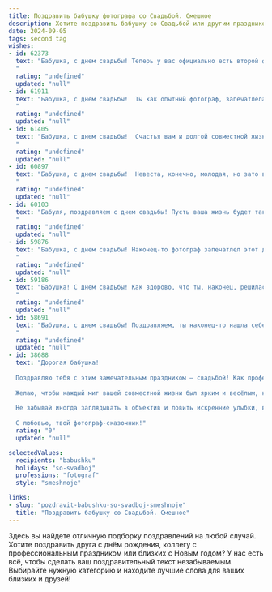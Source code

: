 ```yaml
---
title: Поздравить бабушку фотографа со Свадьбой. Смешное
description: Хотите поздравить бабушку со Свадьбой или другим праздником? Наш ИИ создаст незабываемое поздравление, а вы обязательно выделитесь среди других.  
date: 2024-09-05
tags: second tag
wishes:
- id: 62373
  text: "Бабушка, с днем свадьбы! Теперь у вас официально есть второй фотограф в семье, который будет ловить ваши самые неловкие моменты на камеру! 😄 Желаем вам счастливой семейной жизни, полную любовных фотосессий и красивых воспоминаний!
  "
  rating: "undefined"
  updated: "null"
- id: 61911
  text: "Бабушка, с днем свадьбы!  Ты как опытный фотограф, запечатлела лучшие моменты жизни, и вот – сама попала в кадр! Желаем, чтобы ваша семейная фотосессия длилась вечно, а улыбки на лицах были не менее яркими, чем свет от фотовспышки!
  "
  rating: "undefined"
  updated: "null"
- id: 61405
  text: "Бабушка, с днем свадьбы!  Счастья вам и долгой совместной жизни, чтобы вы как молодожены щелкали друг друга на камеру, как самые лучшие фотографы!))
  "
  rating: "undefined"
  updated: "null"
- id: 60897
  text: "Бабушка, с днем свадьбы!  Невеста, конечно, молодая, но зато вы - опытный фотограф, запечатлели все самые важные моменты! Пусть ваш брак будет таким же ярким и незабываемым, как ваши фотографии.
  "
  rating: "undefined"
  updated: "null"
- id: 60103
  text: "Бабуля, поздравляем с днем свадьбы! Пусть ваша жизнь будет такой же яркой и запоминающейся, как фотографии, которые вы делаете!  😉  Желаем вам море любви, улыбок и, конечно же, хороших фотографов! 🤣
  "
  rating: "undefined"
  updated: "null"
- id: 59876
  text: "Бабушка, с днем свадьбы! Наконец-то фотограф запечатлел этот день, пусть теперь и он получит свою долю славы 😎  Желаем молодым фотографий, полных счастья, а вам — внуков, полных энергии!
  "
  rating: "undefined"
  updated: "null"
- id: 59186
  text: "Бабушка! С днем свадьбы! Как здорово, что ты, наконец, решилась на этот шаг, и то, что твоей второй половинкой стал объектив, - это просто прекрасно! Теперь ты можешь снимать самые важные моменты вашей жизни и хранить их в объективе своей любви!
  "
  rating: "undefined"
  updated: "null"
- id: 58691
  text: "Бабушка, с днем свадьбы! Поздравляем, ты наконец-то нашла себе фотографа, который поймает все твои лучшие ракурсы! 😄📸
  "
  rating: "undefined"
  updated: "null"
- id: 38688
  text: "Дорогая бабушка!
  
  Поздравляю тебя с этим замечательным праздником — свадьбой! Как профессиональный фотограф, ты, безусловно, знаешь, что каждый кадр жизни — это шанс запечатлеть самые яркие моменты. А теперь ты сама стала главной героиней этого фотосета!
  
  Желаю, чтобы каждый миг вашей совместной жизни был ярким и весёлым, как твои лучшие снимки! Пусть ваша любовь растет, как число кадриков в фотоальбоме, а счастливые моменты складываются в целый фильм, полон смеха, смайлов и, конечно, красивых фильтров!
  
  Не забывай иногда заглядывать в объектив и ловить искренние улыбки, ведь так важно видеть, как хороша жизнь вокруг!
  
  С любовью, твой фотограф-сказочник!"
  rating: "0"
  updated: "null"

selectedValues:
  recipients: "babushku"
  holidays: "so-svadboj"
  professions: "fotograf"
  style: "smeshnoje"

links:
- slug: "pozdravit-babushku-so-svadboj-smeshnoje"
  title: "Поздравить бабушку со Свадьбой. Смешное"
---
```


Здесь вы найдете отличную подборку поздравлений на любой случай. 
Хотите поздравить друга с днём рождения, коллегу с профессиональным праздником или близких с Новым годом? У нас есть всё, чтобы сделать ваш поздравительный текст незабываемым. Выбирайте нужную категорию и находите лучшие слова для ваших близких и друзей!
